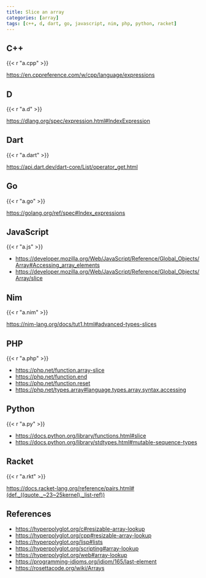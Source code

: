```yaml
---
title: Slice an array
categories: [array]
tags: [c++, d, dart, go, javascript, nim, php, python, racket]
---
```


## C++

{{< r "a.cpp" >}}

<https://en.cppreference.com/w/cpp/language/expressions>

## D

{{< r "a.d" >}}

<https://dlang.org/spec/expression.html#IndexExpression>

## Dart

{{< r "a.dart" >}}

<https://api.dart.dev/dart-core/List/operator_get.html>

## Go

{{< r "a.go" >}}

<https://golang.org/ref/spec#Index_expressions>

## JavaScript

{{< r "a.js" >}}

- <https://developer.mozilla.org/Web/JavaScript/Reference/Global_Objects/Array#Accessing_array_elements>
- <https://developer.mozilla.org/Web/JavaScript/Reference/Global_Objects/Array/slice>

## Nim

{{< r "a.nim" >}}

<https://nim-lang.org/docs/tut1.html#advanced-types-slices>

## PHP

{{< r "a.php" >}}

- <https://php.net/function.array-slice>
- <https://php.net/function.end>
- <https://php.net/function.reset>
- <https://php.net/types.array#language.types.array.syntax.accessing>

## Python

{{< r "a.py" >}}

- <https://docs.python.org/library/functions.html#slice>
- <https://docs.python.org/library/stdtypes.html#mutable-sequence-types>

## Racket

{{< r "a.rkt" >}}

<https://docs.racket-lang.org/reference/pairs.html#(def._((quote._~23~25kernel)._list-ref))>

## References

- <https://hyperpolyglot.org/c#resizable-array-lookup>
- <https://hyperpolyglot.org/cpp#resizable-array-lookup>
- <https://hyperpolyglot.org/lisp#lists>
- <https://hyperpolyglot.org/scripting#array-lookup>
- <https://hyperpolyglot.org/web#array-lookup>
- <https://programming-idioms.org/idiom/165/last-element>
- <https://rosettacode.org/wiki/Arrays>
